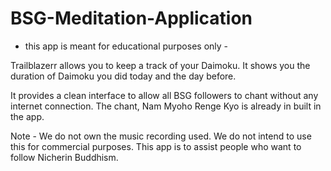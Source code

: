 # BSG-Meditation-Application

- this app is meant for educational purposes only -

Trailblazerr allows you to keep a track of your Daimoku. It shows you the duration of Daimoku you did today and the day before. 

It provides a clean interface to allow all BSG followers to chant without any internet connection. The chant, Nam Myoho Renge Kyo is already in built in the app. 

Note - We do not own the music recording used. We do not intend to use this for commercial purposes. This app is to assist people who want to follow Nicherin Buddhism.
